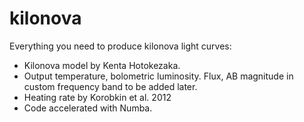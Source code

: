 # kilonova

Everything you need to produce kilonova light curves:
- Kilonova model by Kenta Hotokezaka.
- Output temperature, bolometric luminosity.  Flux, AB magnitude in custom frequency band to be added later.
- Heating rate by Korobkin et al. 2012
- Code accelerated with Numba.
